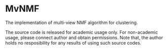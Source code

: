 # MvNMF
The implementation of multi-view NMF algorithm for clustering.

The source code is released for academic usage only. For non-academic usage, please connect author and obtain permissions. Note that, the author holds no resposibility for any results of using such source codes.

